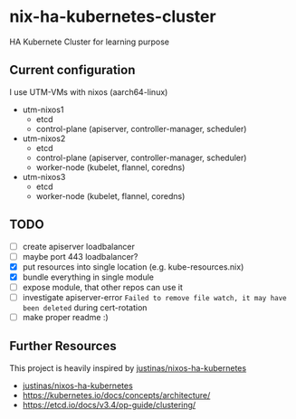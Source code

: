 # nix-ha-kubernetes-cluster

HA Kubernete Cluster for learning purpose

## Current configuration
I use UTM-VMs with nixos (aarch64-linux)
- utm-nixos1
  - etcd
  - control-plane (apiserver, controller-manager, scheduler)
- utm-nixos2
  - etcd
  - control-plane (apiserver, controller-manager, scheduler)
  - worker-node (kubelet, flannel, coredns)
- utm-nixos3
  - etcd
  - worker-node (kubelet, flannel, coredns)

## TODO
- [ ] create apiserver loadbalancer
- [ ] maybe port 443 loadbalancer?
- [x] put resources into single location (e.g. kube-resources.nix)
- [x] bundle everything in single module
- [ ] expose module, that other repos can use it
- [ ] investigate apiserver-error `Failed to remove file watch, it may have been deleted` during cert-rotation
- [ ] make proper readme :)

## Further Resources

This project is heavily inspired by [justinas/nixos-ha-kubernetes](https://github.com/justinas/nixos-ha-kubernetes/tree/73809dda76f5d9d27b0ebb6f7f7ce19d5b380038)

- [justinas/nixos-ha-kubernetes](https://github.com/justinas/nixos-ha-kubernetes/tree/73809dda76f5d9d27b0ebb6f7f7ce19d5b380038)
- https://kubernetes.io/docs/concepts/architecture/
- https://etcd.io/docs/v3.4/op-guide/clustering/
